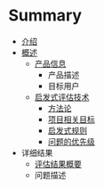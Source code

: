# Summary

* [介绍](README.md)
* [概述](概述.md)
    * [产品信息](产品信息.md)
        * 产品描述
        * 目标用户
    * [启发式评估技术](启发式评估技术.md)
        * [方法论](方法论.md)
        * [项目相关目标](项目相关目标.md)
        * [启发式规则](启发式规则.md)
        * [问题的优先级](问题的优先级.md)
* 详细结果
    * [评估结果概要](评估结果概要.md)
    * 问题描述

